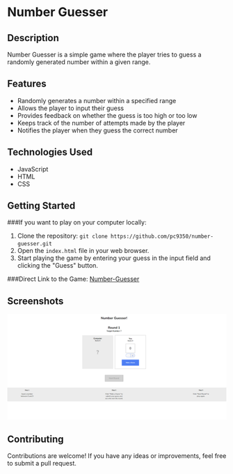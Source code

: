 # Number Guesser

## Description
Number Guesser is a simple game where the player tries to guess a randomly generated number within a given range.

## Features
- Randomly generates a number within a specified range
- Allows the player to input their guess
- Provides feedback on whether the guess is too high or too low
- Keeps track of the number of attempts made by the player
- Notifies the player when they guess the correct number

## Technologies Used
- JavaScript
- HTML
- CSS

## Getting Started

###If you want to play on your computer locally:

1. Clone the repository: `git clone https://github.com/pc9350/number-guesser.git`
2. Open the `index.html` file in your web browser.
3. Start playing the game by entering your guess in the input field and clicking the "Guess" button.

###Direct Link to the Game: [Number-Guesser](https://pc9350.github.io/Number-Guesser/)

## Screenshots
![Game screenshot](./number-guesser.png)


## Contributing
Contributions are welcome! If you have any ideas or improvements, feel free to submit a pull request.

